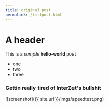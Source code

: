```yaml
---
title: original post
permalink: /testpost.html
---
```

A header
========
This is a _sample_ **hello-world** post

*   one
*   two
*   three


### Gettin really tired of InterZet's bullshit

![screenshot]({{ site.url }}/imgs/speedtest.png)
